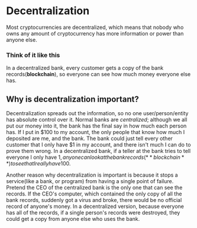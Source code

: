 # Decentralization
Most cryptocurrencies are decentralized, which means that nobody who owns any amount of cryptocurrency has more information or power than anyone else. 

### Think of it like this
In a decentralized bank, every customer gets a copy of the bank records(**blockchain**), so everyone can see how much money everyone else has.

## Why is decentralization important?

Decentralization spreads out the information, so no one user/person/entity has absolute control over it.  Normal banks are *centralized*; although we all put our money into it, the bank has the final say in how much each person has. If I put in $100 to my account, the only people that know how much I deposited are me, and the bank. The bank could just tell every other customer that I only have $1 in my account, and there isn't much I can do to prove them wrong. In a decentralized bank, if a teller at the bank tries to tell everyone I only have $1, anyone can look at the bank records(**blockchain**) to see that I really have 100$.

Another reason why decentralization is important is because it stops a service(like a bank, or program) from having a single point of failure. Pretend the CEO of the centralized bank is the only one that can see the records. If the CEO's computer, which contained the only copy of all the bank records, suddenly got a virus and broke, there would be no official record of anyone's money. In a decentralized version, because everyone has all of the records, if a single person's records were destroyed, they could get a copy from anyone else who uses the bank.
